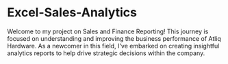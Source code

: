 # Excel-Sales-Analytics
Welcome to my project on Sales and Finance Reporting! This journey is focused on understanding and improving the business performance of Atliq Hardware. As a newcomer in this field, I've embarked on creating insightful analytics reports to help drive strategic decisions within the company.
